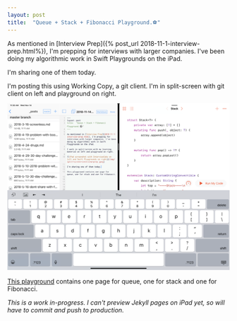 ```yaml
---
layout: post
title:  "Queue + Stack + Fibonacci Playground.⚽️"
---
```


As mentioned in [Interview Prep]({% post_url 2018-11-1-interview-prep.html%}), I'm prepping for interviews with larger companies. I've been doing my algorithmic work in Swift Playgrounds on the iPad.

I'm sharing one of them today.

I'm posting this using Working Copy, a git client. I'm in split-screen with git client on left and playground on right.

![iPad screenshot with Working Copy on left and Swift Playgrounds on right](/img/git-playground.png)

[This playground](/queue-stack.playground) contains one page for queue, one for stack and one for Fibonacci.

*This is a work in-progress. I can't preview Jekyll pages on iPad yet, so will have to commit and push to production.*
